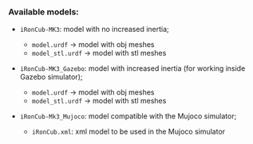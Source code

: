 ### Available models:

- `iRonCub-MK3`: model with no increased inertia;
  - `model.urdf` -> model with obj meshes
  - `model_stl.urdf` -> model with stl meshes

- `iRonCub-MK3_Gazebo`: model with increased inertia (for working inside Gazebo simulator);
  - `model.urdf` -> model with obj meshes
  - `model_stl.urdf` -> model with stl meshes

- `iRonCub-Mk3_Mujoco`: model compatible with the Mujoco simulator;
  - `iRonCub.xml`: xml model to be used in the Mujoco simulator

